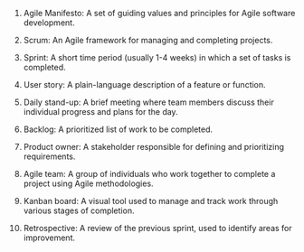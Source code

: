 1. Agile Manifesto: A set of guiding values and principles for Agile software development.

2. Scrum: An Agile framework for managing and completing projects.

3. Sprint: A short time period (usually 1-4 weeks) in which a set of tasks is completed.

4. User story: A plain-language description of a feature or function.

5. Daily stand-up: A brief meeting where team members discuss their individual progress and plans for the day.

6. Backlog: A prioritized list of work to be completed.

7. Product owner: A stakeholder responsible for defining and prioritizing requirements.

8. Agile team: A group of individuals who work together to complete a project using Agile methodologies.

9. Kanban board: A visual tool used to manage and track work through various stages of completion.

10. Retrospective: A review of the previous sprint, used to identify areas for improvement.
